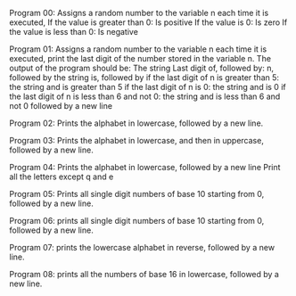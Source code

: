 Program 00: Assigns a random number to the variable n each time it is executed,
		If the value is greater than 0: Is positive
		If the value is 0: Is zero
		If the value is less than 0: Is negative


Program 01: Assigns a random number to the variable n each time it is executed,
	    print the last digit of the number stored in the variable n.
The output of the program should be:
The string Last digit of, followed by:
	n, followed by
		the string is, followed by
			if the last digit of n is greater than 5: the string and is greater than 5
			if the last digit of n is 0: the string and is 0
			if the last digit of n is less than 6 and not 0: the string and is less than 6 and not 0
			followed by a new line

Program 02: Prints the alphabet in lowercase, followed by a new line.

Program 03: Prints the alphabet in lowercase, and then in uppercase, followed by a new line.

Program 04: Prints the alphabet in lowercase, followed by a new line
	    Print all the letters except q and e

Program 05: Prints all single digit numbers of base 10 starting from 0, followed by a new line.

Program 06: prints all single digit numbers of base 10 starting from 0, followed by a new line.

Program 07: prints the lowercase alphabet in reverse, followed by a new line.

Program 08: prints all the numbers of base 16 in lowercase, followed by a new line.
